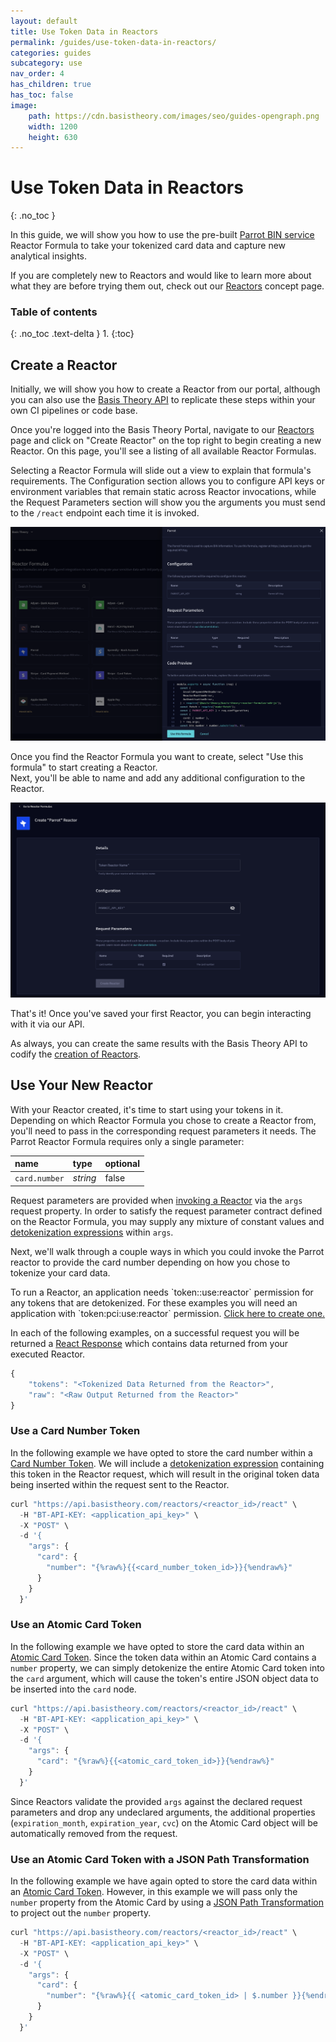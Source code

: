 ```yaml
---
layout: default
title: Use Token Data in Reactors
permalink: /guides/use-token-data-in-reactors/
categories: guides
subcategory: use
nav_order: 4
has_children: true
has_toc: false
image:
    path: https://cdn.basistheory.com/images/seo/guides-opengraph.png
    width: 1200
    height: 630
---
```


# Use Token Data in Reactors
{: .no_toc }

In this guide, we will show you how to use the pre-built [Parrot BIN service](https://askparrot.com) Reactor Formula to 
take your tokenized card data and capture new analytical insights.

If you are completely new to Reactors and would like to learn more about what they are before trying them out,
check out our [Reactors](/concepts/what-are-reactors/) concept page.

### Table of contents
{: .no_toc .text-delta }
1. 
{:toc}

## Create a Reactor

Initially, we will show you how to create a Reactor from our portal, although you can also use the 
[Basis Theory API](https://docs.basistheory.com/#reactors) to replicate these steps within your own CI pipelines or code base.

Once you're logged into the Basis Theory Portal, navigate to our [Reactors](https://portal.basistheory.com/reactors) 
page and click on "Create Reactor" on the top right to begin creating a new Reactor. 
On this page, you'll see a listing of all available Reactor Formulas.

Selecting a Reactor Formula will slide out a view to explain that formula's requirements. 
The Configuration section allows you to configure API keys or environment variables that remain static across Reactor invocations, 
while the Request Parameters section will show you the arguments you must send to the `/react` endpoint each time it is invoked.

![Screenshot of selecting a Reactor Formula](/assets/images/setup_first_reactor/selecting-reactor-formula.png)

Once you find the Reactor Formula you want to create, select "Use this formula" to start creating a Reactor.  
Next, you'll be able to name and add any additional configuration to the Reactor.

![Screenshot of create a Reactor](/assets/images/setup_first_reactor/create-reactor.png)

That's it! Once you've saved your first Reactor, you can begin interacting with it via our API.

<span class="base-alert info">
  <span>
    As always, you can create the same results with the Basis Theory API to codify the <a href="https://docs.basistheory.com/api-reference/#reactors-create-reactor">creation of Reactors</a>.
  </span>
</span>

## Use Your New Reactor

With your Reactor created, it's time to start using your tokens in it. Depending on which Reactor Formula you chose to create a Reactor from,
you'll need to pass in the corresponding request parameters it needs. The Parrot Reactor Formula requires only a single parameter:

| name                    | type     | optional |
|:------------------------|:---------|:---------|
| `card.number`           | *string* | false    |

Request parameters are provided when [invoking a Reactor](https://docs.basistheory.com/#reactors-invoke-a-reactor) via the `args` request property.
In order to satisfy the request parameter contract defined on the Reactor Formula, you may supply any mixture of constant values
and [detokenization expressions](https://docs.basistheory.com/detokenization#detokenization-expressions) within `args`.

Next, we'll walk through a couple ways in which you could invoke the Parrot reactor to provide the card number depending on how you chose to tokenize your card data.

<span class="base-alert warning">
    <span>
    To run a Reactor, an application needs `token:<classification>:use:reactor` permission for any tokens that are detokenized. 
    For these examples you will need an application with `token:pci:use:reactor` permission. <a href="https://portal.basistheory.com/applications/create?permissions=token%3Apci%3Ause%3Areactor&type=server_to_server&name=Card+Reactor" target="_blank">Click here to create one.</a>
    </span>
</span>

In each of the following examples, on a successful request you will be returned a [React Response](https://docs.basistheory.com/#reactors-invoke-a-reactor) which contains data returned from your executed Reactor.

```js
{
    "tokens": "<Tokenized Data Returned from the Reactor>",
    "raw": "<Raw Output Returned from the Reactor>"
}
```

### Use a Card Number Token

In the following example we have opted to store the card number within a [Card Number Token](https://docs.basistheory.com/api-reference/#token-types-card-number).
We will include a [detokenization expression](https://docs.basistheory.com/detokenization#detokenization-expressions) containing this token in the Reactor request,
which will result in the original token data being inserted within the request sent to the Reactor.

```js
curl "https://api.basistheory.com/reactors/<reactor_id>/react" \
  -H "BT-API-KEY: <application_api_key>" \
  -X "POST" \
  -d '{
    "args": {
      "card": {
        "number": "{%raw%}{{<card_number_token_id>}}{%endraw%}"
      } 
    }
  }'
```

### Use an Atomic Card Token

In the following example we have opted to store the card data within an [Atomic Card Token](https://docs.basistheory.com/#atomic-cards).
Since the token data within an Atomic Card contains a `number` property, we can simply detokenize the entire Atomic Card token
into the `card` argument, which will cause the token's entire JSON object data to be inserted into the `card` node.

```js
curl "https://api.basistheory.com/reactors/<reactor_id>/react" \
  -H "BT-API-KEY: <application_api_key>" \
  -X "POST" \
  -d '{
    "args": {
      "card": "{%raw%}{{<atomic_card_token_id>}}{%endraw%}"
    }
  }'
```

Since Reactors validate the provided `args` against the declared request parameters and drop any undeclared arguments,
the additional properties (`expiration_month`, `expiration_year`, `cvc`) on the Atomic Card object will be automatically removed from the request.

### Use an Atomic Card Token with a JSON Path Transformation

In the following example we have again opted to store the card data within an [Atomic Card Token](https://docs.basistheory.com/#atomic-cards).
However, in this example we will pass only the `number` property from the Atomic Card by using a [JSON Path Transformation](https://docs.basistheory.com/detokenization#transformations-json-path)
to project out the `number` property.

```js
curl "https://api.basistheory.com/reactors/<reactor_id>/react" \
  -H "BT-API-KEY: <application_api_key>" \
  -X "POST" \
  -d '{
    "args": {
      "card": {
        "number": "{%raw%}{{ <atomic_card_token_id> | $.number }}{%endraw%}"
      }
    }
  }'
```
